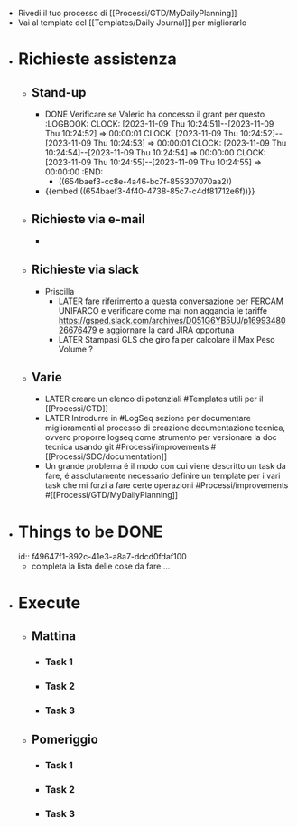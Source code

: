 - Rivedi il tuo processo di [[Processi/GTD/MyDailyPlanning]]
- Vai al template del [[Templates/Daily Journal]] per migliorarlo
- # Richieste assistenza
	- ## Stand-up
		- DONE Verificare se Valerio ha concesso il grant per questo
		  :LOGBOOK:
		  CLOCK: [2023-11-09 Thu 10:24:51]--[2023-11-09 Thu 10:24:52] =>  00:00:01
		  CLOCK: [2023-11-09 Thu 10:24:52]--[2023-11-09 Thu 10:24:53] =>  00:00:01
		  CLOCK: [2023-11-09 Thu 10:24:54]--[2023-11-09 Thu 10:24:54] =>  00:00:00
		  CLOCK: [2023-11-09 Thu 10:24:55]--[2023-11-09 Thu 10:24:55] =>  00:00:00
		  :END:
			- ((654baef3-cc8e-4a46-bc7f-855307070aa2))
		- {{embed ((654baef3-4f40-4738-85c7-c4df81712e6f))}}
	- ## Richieste via e-mail
		-
	- ## Richieste via slack
		- Priscilla
			- LATER fare riferimento a questa conversazione per FERCAM UNIFARCO e verificare come mai non aggancia le tariffe https://gsped.slack.com/archives/D051G6YB5UJ/p1699348026676479 e aggiornare la card JIRA opportuna
			- LATER Stampasi GLS che giro fa per calcolare il Max Peso Volume ?
	- ## Varie
		- LATER creare un elenco di potenziali #Templates utili per il [[Processi/GTD]]
		- LATER Introdurre in #LogSeq sezione per documentare miglioramenti al processo di creazione documentazione tecnica, ovvero proporre logseq come strumento per versionare la doc tecnica usando git #Processi/improvements #[[Processi/SDC/documentation]]
		- Un grande problema é il modo con cui viene descritto un task da fare, é assolutamente necessario definire un template per i vari task che mi forzi a fare certe operazioni #Processi/improvements #[[Processi/GTD/MyDailyPlanning]]
- # Things to be DONE
  id:: f49647f1-892c-41e3-a8a7-ddcd0fdaf100
	- completa la lista delle cose da fare ...
- # Execute
	- ## Mattina
		- ### Task 1
		- ### Task 2
		- ### Task 3
	- ## Pomeriggio
		- ### Task 1
		- ### Task 2
		- ### Task 3